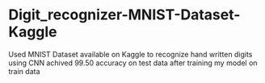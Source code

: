 # Digit_recognizer-MNIST-Dataset-Kaggle
Used MNIST Dataset available on Kaggle to recognize hand written digits using CNN
achived 99.50 accuracy on test data after training my model on train data 
